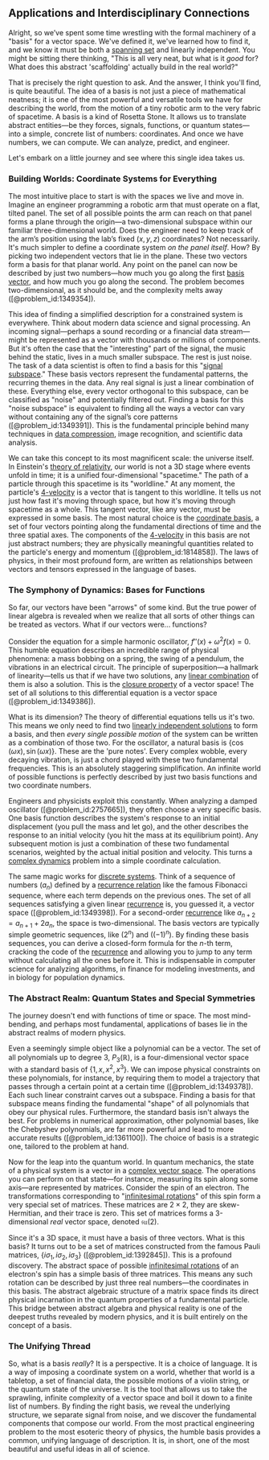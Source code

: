 ## Applications and Interdisciplinary Connections

Alright, so we’ve spent some time wrestling with the formal machinery of a "basis" for a vector space. We've defined it, we've learned how to find it, and we know it must be both a [spanning set](@article_id:155809) and linearly independent. You might be sitting there thinking, "This is all very neat, but what is it *good* for? What does this abstract 'scaffolding' actually build in the real world?"

That is precisely the right question to ask. And the answer, I think you'll find, is quite beautiful. The idea of a basis is not just a piece of mathematical neatness; it is one of the most powerful and versatile tools we have for describing the world, from the motion of a tiny robotic arm to the very fabric of spacetime. A basis is a kind of Rosetta Stone. It allows us to translate abstract entities—be they forces, signals, functions, or quantum states—into a simple, concrete list of numbers: coordinates. And once we have numbers, we can compute. We can analyze, predict, and engineer.

Let's embark on a little journey and see where this single idea takes us.

### Building Worlds: Coordinate Systems for Everything

The most intuitive place to start is with the spaces we live and move in. Imagine an engineer programming a robotic arm that must operate on a flat, tilted panel. The set of all possible points the arm can reach on that panel forms a plane through the origin—a two-dimensional subspace within our familiar three-dimensional world. Does the engineer need to keep track of the arm’s position using the lab’s fixed $(x, y, z)$ coordinates? Not necessarily. It's much simpler to define a coordinate system *on the panel itself*. How? By picking two independent vectors that lie in the plane. These two vectors form a basis for that planar world. Any point on the panel can now be described by just two numbers—how much you go along the first [basis vector](@article_id:199052), and how much you go along the second. The problem becomes two-dimensional, as it should be, and the complexity melts away ([@problem_id:1349354]).

This idea of finding a simplified description for a constrained system is everywhere. Think about modern data science and signal processing. An incoming signal—perhaps a sound recording or a financial data stream—might be represented as a vector with thousands or millions of components. But it's often the case that the "interesting" part of the signal, the music behind the static, lives in a much smaller subspace. The rest is just noise. The task of a data scientist is often to find a basis for this "[signal subspace](@article_id:184733)." These basis vectors represent the fundamental patterns, the recurring themes in the data. Any real signal is just a linear combination of these. Everything else, every vector orthogonal to this subspace, can be classified as "noise" and potentially filtered out. Finding a basis for this "noise subspace" is equivalent to finding all the ways a vector can vary without containing any of the signal’s core patterns ([@problem_id:1349391]). This is the fundamental principle behind many techniques in [data compression](@article_id:137206), image recognition, and scientific data analysis.

We can take this concept to its most magnificent scale: the universe itself. In Einstein's [theory of relativity](@article_id:181829), our world is not a 3D stage where events unfold in time; it is a unified four-dimensional "spacetime." The path of a particle through this spacetime is its "worldline." At any moment, the particle's [4-velocity](@article_id:260601) is a vector that is tangent to this worldline. It tells us not just how fast it's moving through space, but how it's moving through spacetime as a whole. This tangent vector, like any vector, must be expressed in some basis. The most natural choice is the [coordinate basis](@article_id:269655), a set of four vectors pointing along the fundamental directions of time and the three spatial axes. The components of the [4-velocity](@article_id:260601) in this basis are not just abstract numbers; they are physically meaningful quantities related to the particle's energy and momentum ([@problem_id:1814858]). The laws of physics, in their most profound form, are written as relationships between vectors and tensors expressed in the language of bases.

### The Symphony of Dynamics: Bases for Functions

So far, our vectors have been "arrows" of some kind. But the true power of linear algebra is revealed when we realize that all sorts of other things can be treated as vectors. What if our vectors were... functions?

Consider the equation for a simple harmonic oscillator, $f''(x) + \omega^2 f(x) = 0$. This humble equation describes an incredible range of physical phenomena: a mass bobbing on a spring, the swing of a pendulum, the vibrations in an electrical circuit. The principle of superposition—a hallmark of linearity—tells us that if we have two solutions, any [linear combination](@article_id:154597) of them is also a solution. This is the [closure property](@article_id:136405) of a vector space! The set of all solutions to this differential equation is a vector space ([@problem_id:1349386]).

What is its dimension? The theory of differential equations tells us it's two. This means we only need to find two [linearly independent solutions](@article_id:184947) to form a basis, and then *every single possible motion* of the system can be written as a combination of those two. For the oscillator, a natural basis is $\{\cos(\omega x), \sin(\omega x)\}$. These are the 'pure notes'. Every complex wobble, every decaying vibration, is just a chord played with these two fundamental frequencies. This is an absolutely staggering simplification. An infinite world of possible functions is perfectly described by just two basis functions and two coordinate numbers.

Engineers and physicists exploit this constantly. When analyzing a damped oscillator ([@problem_id:2757665]), they often choose a very specific basis. One basis function describes the system's response to an initial displacement (you pull the mass and let go), and the other describes the response to an initial velocity (you hit the mass at its equilibrium point). Any subsequent motion is just a combination of these two fundamental scenarios, weighted by the actual initial position and velocity. This turns a [complex dynamics](@article_id:170698) problem into a simple coordinate calculation.

The same magic works for [discrete systems](@article_id:166918). Think of a sequence of numbers $(a_n)$ defined by a [recurrence relation](@article_id:140545) like the famous Fibonacci sequence, where each term depends on the previous ones. The set of all sequences satisfying a given linear [recurrence](@article_id:260818) is, you guessed it, a vector space ([@problem_id:1349398]). For a second-order [recurrence](@article_id:260818) like $a_{n+2} = a_{n+1} + 2a_n$, the space is two-dimensional. The basis vectors are typically simple geometric sequences, like $(2^n)$ and $((-1)^n)$. By finding these basis sequences, you can derive a closed-form formula for the $n$-th term, cracking the code of the [recurrence](@article_id:260818) and allowing you to jump to any term without calculating all the ones before it. This is indispensable in computer science for analyzing algorithms, in finance for modeling investments, and in biology for population dynamics.

### The Abstract Realm: Quantum States and Special Symmetries

The journey doesn't end with functions of time or space. The most mind-bending, and perhaps most fundamental, applications of bases lie in the abstract realms of modern physics.

Even a seemingly simple object like a polynomial can be a vector. The set of all polynomials up to degree 3, $P_3(\mathbb{R})$, is a four-dimensional vector space with a standard basis of $\{1, x, x^2, x^3\}$. We can impose physical constraints on these polynomials, for instance, by requiring them to model a trajectory that passes through a certain point at a certain time ([@problem_id:1349378]). Each such linear constraint carves out a subspace. Finding a basis for that subspace means finding the fundamental "shape" of all polynomials that obey our physical rules. Furthermore, the standard basis isn't always the best. For problems in numerical approximation, other polynomial bases, like the Chebyshev polynomials, are far more powerful and lead to more accurate results ([@problem_id:1361100]). The choice of basis is a strategic one, tailored to the problem at hand.

Now for the leap into the quantum world. In quantum mechanics, the state of a physical system is a vector in a [complex vector space](@article_id:152954). The operations you can perform on that state—for instance, measuring its spin along some axis—are represented by matrices. Consider the spin of an electron. The transformations corresponding to "[infinitesimal rotations](@article_id:166141)" of this spin form a very special set of matrices. These matrices are $2 \times 2$, they are skew-Hermitian, and their trace is zero. This set of matrices forms a 3-dimensional *real* vector space, denoted $\mathfrak{su}(2)$.

Since it's a 3D space, it must have a basis of three vectors. What is this basis? It turns out to be a set of matrices constructed from the famous Pauli matrices, $\{i\sigma_1, i\sigma_2, i\sigma_3\}$ ([@problem_id:1392845]). This is a profound discovery. The abstract space of possible [infinitesimal rotations](@article_id:166141) of an electron's spin has a simple basis of three matrices. This means any such rotation can be described by just three real numbers—the coordinates in this basis. The abstract algebraic structure of a matrix space finds its direct physical incarnation in the quantum properties of a fundamental particle. This bridge between abstract algebra and physical reality is one of the deepest truths revealed by modern physics, and it is built entirely on the concept of a basis.

### The Unifying Thread

So, what is a basis *really*? It is a perspective. It is a choice of language. It is a way of imposing a coordinate system on a world, whether that world is a tabletop, a set of financial data, the possible motions of a violin string, or the quantum state of the universe. It is the tool that allows us to take the sprawling, infinite complexity of a vector space and boil it down to a finite list of numbers. By finding the right basis, we reveal the underlying structure, we separate signal from noise, and we discover the fundamental components that compose our world. From the most practical engineering problem to the most esoteric theory of physics, the humble basis provides a common, unifying language of description. It is, in short, one of the most beautiful and useful ideas in all of science.